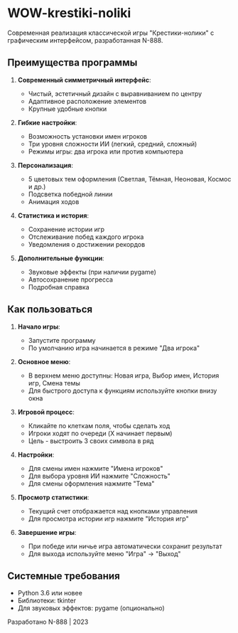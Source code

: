 # WOW-krestiki-noliki
Современная реализация классической игры "Крестики-нолики" с графическим интерфейсом, разработанная N-888.

## Преимущества программы

1. **Современный симметричный интерфейс**:
   - Чистый, эстетичный дизайн с выравниванием по центру
   - Адаптивное расположение элементов
   - Крупные удобные кнопки

2. **Гибкие настройки**:
   - Возможность установки имен игроков
   - Три уровня сложности ИИ (легкий, средний, сложный)
   - Режимы игры: два игрока или против компьютера

3. **Персонализация**:
   - 5 цветовых тем оформления (Светлая, Тёмная, Неоновая, Космос и др.)
   - Подсветка победной линии
   - Анимация ходов

4. **Статистика и история**:
   - Сохранение истории игр
   - Отслеживание побед каждого игрока
   - Уведомления о достижении рекордов

5. **Дополнительные функции**:
   - Звуковые эффекты (при наличии pygame)
   - Автосохранение прогресса
   - Подробная справка

## Как пользоваться

1. **Начало игры**:
   - Запустите программу
   - По умолчанию игра начинается в режиме "Два игрока"

2. **Основное меню**:
   - В верхнем меню доступны: Новая игра, Выбор имен, История игр, Смена темы
   - Для быстрого доступа к функциям используйте кнопки внизу окна

3. **Игровой процесс**:
   - Кликайте по клеткам поля, чтобы сделать ход
   - Игроки ходят по очереди (X начинает первым)
   - Цель - выстроить 3 своих символа в ряд

4. **Настройки**:
   - Для смены имен нажмите "Имена игроков"
   - Для выбора уровня ИИ нажмите "Сложность"
   - Для смены оформления нажмите "Тема"

5. **Просмотр статистики**:
   - Текущий счет отображается над кнопками управления
   - Для просмотра истории игр нажмите "История игр"

6. **Завершение игры**:
   - При победе или ничье игра автоматически сохранит результат
   - Для выхода используйте меню "Игра" → "Выход"

## Системные требования
- Python 3.6 или новее
- Библиотеки: tkinter
- Для звуковых эффектов: pygame (опционально)

Разработано N-888 | 2023

